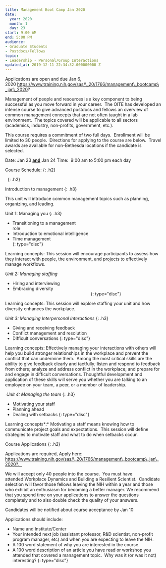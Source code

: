 ```yaml
---
title: Management Boot Camp Jan 2020
date:
  year: 2020
  month: 1
  day: 23
start: 9:00 AM
end: 5:00 PM
audience:
- Graduate Students
- Postdocs/Fellows
topic:
- Leadership - Personal/Group Interactions
updated_at: 2019-12-11 22:34:32.000000000 Z
---
```

Applications are open and due Jan 6,
2020 https://www.training.nih.gov/sas/\_20/1766/management\_bootcamp\_jan\_2020?

Management of people and resources is a key component to being
successful as you move forward in your career.  The OITE has developed
an intense course to give advanced postdocs and fellows an overview of
common management concepts that are not often taught in a lab
environment.  The topics covered will be applicable to all sectors
(academics, industry, non-profits, government, etc.).

This course requires a commitment of two full days.  Enrollment will be
limited to 30 people.  Directions for applying to the course are below. 
Travel awards are available for non-Bethesda locations if the candidate
is selected.  

Date: Jan 23 **<span style="text-decoration: underline;">and</span>**
Jan 24 Time:  9:00 am to 5:00 pm each day

Course Schedule:
{: .h2}

 
{: .h2}

Introduction to management
{: .h3}

This unit will introduce common management topics such as planning,
organizing, and leading.

Unit 1: Managing you
{: .h3}

* Transitioning to a management
  role                                                                                       
* Introduction to emotional intelligence
* Time
  management                                                                                         
{: type="disc"}

Learning concepts: This session will encourage participants to assess
how they interact with people, the environment, and projects to
effectively manage workflows.

<em class="h3">Unit 2: Managing staffing </em>

* Hiring and interviewing
* Embracing diversity                                        
                                                                 
{: type="disc"}

Learning concepts: This session will explore staffing your unit and how
diversity enhances the workplace.

*Unit 3: Managing Interpersonal Interactions*
{: .h3}

* Giving and receiving feedback
* Conflict management and resolution
* Difficult conversations
{: type="disc"}

Learning concepts: Effectively managing your interactions with others
will help you build stronger relationships in the workplace and prevent
the conflict that can undermine them.  Among the most critical skills
are the ability to give feedback clearly and tactfully; listen and
respond to feedback from others; analyze and address conflict in the
workplace; and prepare for and engage in difficult conversations.
Thoughtful development and application of these skills will serve you
whether you are talking to an employee on your team, a peer, or a member
of leadership.

 *Unit 4: Managing the team*
{: .h3}

* Motivating your staff
                                                                     
* Planning ahead
* Dealing with setbacks
{: type="disc"}

Learning concepts*\:* Motivating a staff means knowing how to
communicate project goals and expectations.  This session will define
strategies to motivate staff and what to do when setbacks occur.

Course Applications
{: .h2}

Applications are required, Apply here:
https://www.training.nih.gov/sas/\_20/1766/management\_bootcamp\_jan\_2020?.  

We will accept only 40 people into the course.  You must have
attended Workplace Dynamics and Building a Resilient Scientist. 
Candidate selection will favor those fellows leaving the NIH within a
year and those who exhibit an enthusiasm for becoming a better manager.
We recommend that you spend time on your applications to answer the
questions completely and to also double check the quality of your
answers.

Candidates will be notified about course acceptance by Jan 10

Applications should include:

* Name and Institute/Center
* Your intended next job (assistant professor, R&amp;D scientist,
  non-profit program manager, etc) and when you are expecting to leave
  the NIH.
* A 100 word statement of why you are interested in the course.
* A 100 word description of an article you have read or workshop you
  attended that covered a management topic.  Why was it (or was it not)
  interesting?
{: type="disc"}
